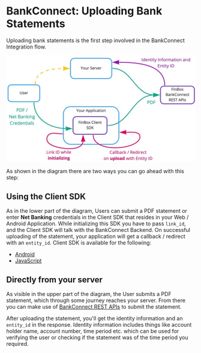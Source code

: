 # BankConnect: Uploading Bank Statements

Uploading bank statements is the first step involved in the BankConnect Integration flow.

<img src="/upload_statements.jpg" alt="Upload Statements" />

As shown in the diagram there are two ways you can go ahead with this step:

## Using the Client SDK
As in the lower part of the diagram, Users can submit a PDF statement or enter **Net Banking** credentials in the Client SDK that resides in your Web / Android Application. While initializing this SDK you have to pass `link_id`, and the Client SDK will talk with the BankConnect Backend. On successful uploading of the statement, your application will get a callback / redirect with an `entity_id`. Client SDK is available for the following:
- [Android](/bank-connect/android-client.html)
- [JavaScript](/bank-connect/javascript-client.html)


## Directly from your server
As visible in the upper part of the diagram, the User submits a PDF statement, which through some journey reaches your server. From there you can make use of [BankConnect REST APIs](/bank-connect/upload-rest-api.html) to submit the statement.

After uploading the statement, you'll get the identity information and an `entity_id` in the response. Identity information includes things like account holder name, account number, time period etc. which can be used for verifying the user or checking if the statement was of the time period you required.